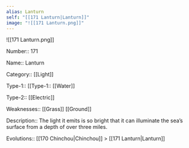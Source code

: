 ```yaml
---
alias: Lanturn
self: "[[171 Lanturn|Lanturn]]"
image: "![[171 Lanturn.png]]"
---
```


![[171 Lanturn.png]]


Number:: 171

Name:: Lanturn

Category:: [[Light]]

Type-1:: [[Type-1:: [[Water]]

Type-2:: [[Electric]]

Weaknesses:: [[Grass]] [[Ground]]

Description:: The light it emits is so bright that it can illuminate the sea’s surface from a depth of over three miles.

Evolutions:: [[170 Chinchou|Chinchou]] > [[171 Lanturn|Lanturn]]